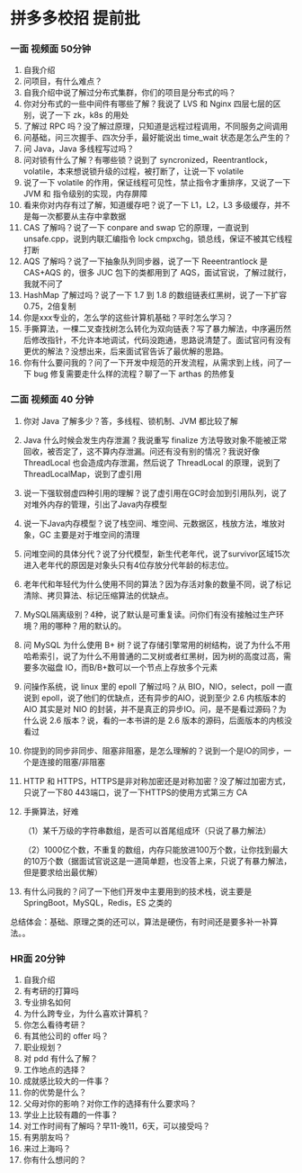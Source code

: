 # 拼多多校招 提前批

### 一面 视频面 50分钟

1. 自我介绍
2. 问项目，有什么难点？
3. 自我介绍中说了解过分布式集群，你们的项目是分布式的吗？
4. 你对分布式的一些中间件有哪些了解？我说了 LVS 和 Nginx 四层七层的区别，说了一下 zk，k8s 的用处
5. 了解过 RPC 吗？没了解过原理，只知道是远程过程调用，不同服务之间调用
6. 问基础，问三次握手、四次分手，最好能说出 time_wait 状态是怎么产生的？
7. 问 Java，Java 多线程写过吗？
8. 问对锁有什么了解？有哪些锁？说到了 syncronized，Reentrantlock，volatile，本来想说锁升级的过程，被打断了，让说一下 volatile
9. 说了一下 volatile 的作用，保证线程可见性，禁止指令才重排序，又说了一下 JVM 和 指令级别的实现，内存屏障
10. 看来你对内存有过了解，知道缓存吧？说了一下 L1，L2，L3 多级缓存，并不是每一次都要从主存中拿数据
11. CAS 了解吗？说了一下 conpare and swap 它的原理，一直说到  unsafe.cpp，说到内联汇编指令 lock cmpxchg，锁总线，保证不被其它线程打断
12. AQS 了解吗？说了一下抽象队列同步器，说了一下 Reeentrantlock 是 CAS+AQS 的，很多 JUC 包下的类都用到了 AQS，面试官说，了解过就行，我就不问了
13. HashMap 了解过吗？说了一下 1.7 到 1.8 的数组链表红黑树，说了一下扩容 0.75，2倍复制
14. 你是xxx专业的，怎么学的这些计算机基础？平时怎么学习？
15. 手撕算法，一棵二叉查找树怎么转化为双向链表？写了暴力解法，中序遍历然后修改指针，不允许本地调试，代码没跑通，思路说清楚了。面试官问有没有更优的解法？没想出来，后来面试官告诉了最优解的思路。
16. 你有什么要问我的？问了一下开发中规范的开发流程，从需求到上线，问了一下 bug 修复需要走什么样的流程？聊了一下 arthas 的热修复





### 二面 视频面 40 分钟

1. 你对 Java 了解多少？答，多线程、锁机制、JVM 都比较了解

2. Java 什么时候会发生内存泄漏？我说重写 finalize 方法导致对象不能被正常回收，被否定了，这不算内存泄漏。问还有没有别的情况？我说好像 ThreadLocal 也会造成内存泄漏，然后说了 ThreadLocal 的原理，说到了 ThreadLocalMap，说到了虚引用

3. 说一下强软弱虚四种引用的理解？说了虚引用在GC时会加到引用队列，说了对堆外内存的管理，引出了Java内存模型

4. 说一下Java内存模型？说了栈空间、堆空间、元数据区，栈放方法，堆放对象，GC 主要是对于堆空间的清理

5. 问堆空间的具体分代？说了分代模型，新生代老年代，说了survivor区域15次进入老年代的原因是对象头只有4位存放分代年龄的标志位。

6. 老年代和年轻代为什么使用不同的算法？因为存活对象的数量不同，说了标记清除、拷贝算法、标记压缩算法的优缺点。

7. MySQL隔离级别？4种，说了默认是可重复读。问你们有没有接触过生产环境？用的哪种？用的默认的。

8. 问 MySQL 为什么使用 B+ 树？说了存储引擎常用的树结构，说了为什么不用哈希索引，说了为什么不用普通的二叉树或者红黑树，因为树的高度过高，需要多次磁盘 IO，而B/B+数可以一个节点上存放多个元素

9. 问操作系统，说 linux 里的 epoll 了解过吗？从 BIO，NIO，select，poll 一直说到 epoll，说了他们的优缺点，还有异步的AIO，说到至少 2.6 内核版本的 AIO 其实是对 NIO 的封装，并不是真正的异步IO。问，是不是看过源码？为什么说 2.6 版本？说，看的一本书讲的是 2.6 版本的源码，后面版本的内核没看过

10. 你提到的同步非同步、阻塞非阻塞，是怎么理解的？说到一个是IO的同步，一个是连接的阻塞/非阻塞

11. HTTP 和 HTTPS，HTTPS是非对称加密还是对称加密？没了解过加密方式，只说了一下80 443端口，说了一下HTTPS的使用方式第三方 CA 

12. 手撕算法，好难

    （1）某千万级的字符串数组，是否可以首尾组成环（只说了暴力解法）

    （2）1000亿个数，不重复的数组，内存只能放进100万个数，让你找到最大的10万个数（据面试官说这是一道简单题，也没答上来，只说了有暴力解法，但是要求给出最优解）

13. 有什么问我的？问了一下他们开发中主要用到的技术栈，说主要是 SpringBoot，MySQL，Redis，ES 之类的



总结体会：基础、原理之类的还可以，算法是硬伤，有时间还是要多补一补算法。。





### HR面 20分钟

1. 自我介绍
2. 有考研的打算吗
3. 专业排名如何
4. 为什么跨专业，为什么喜欢计算机？
5. 你怎么看待考研？
6. 有其他公司的 offer 吗？
7. 职业规划？
8. 对 pdd 有什么了解？
9. 工作地点的选择？
10. 成就感比较大的一件事？
11. 你的优势是什么？
12. 父母对你的影响？对你工作的选择有什么要求吗？
13. 学业上比较有趣的一件事？
14. 对工作时间有了解吗？早11-晚11，6天，可以接受吗？
15. 有男朋友吗？
16. 来过上海吗？
17. 你有什么想问的？